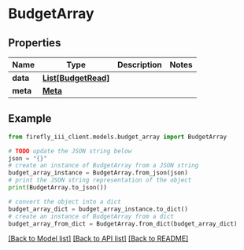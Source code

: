 # BudgetArray


## Properties

Name | Type | Description | Notes
------------ | ------------- | ------------- | -------------
**data** | [**List[BudgetRead]**](BudgetRead.md) |  | 
**meta** | [**Meta**](Meta.md) |  | 

## Example

```python
from firefly_iii_client.models.budget_array import BudgetArray

# TODO update the JSON string below
json = "{}"
# create an instance of BudgetArray from a JSON string
budget_array_instance = BudgetArray.from_json(json)
# print the JSON string representation of the object
print(BudgetArray.to_json())

# convert the object into a dict
budget_array_dict = budget_array_instance.to_dict()
# create an instance of BudgetArray from a dict
budget_array_from_dict = BudgetArray.from_dict(budget_array_dict)
```
[[Back to Model list]](../README.md#documentation-for-models) [[Back to API list]](../README.md#documentation-for-api-endpoints) [[Back to README]](../README.md)


